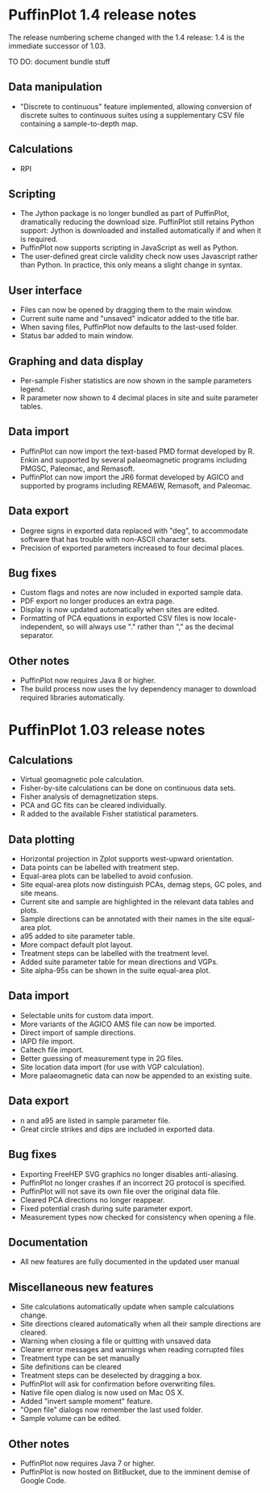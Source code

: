 PuffinPlot 1.4 release notes
============================

The release numbering scheme changed with the 1.4 release: 1.4 is
the immediate successor of 1.03.

TO DO: document bundle stuff


Data manipulation
-----------------

-   "Discrete to continuous" feature implemented, allowing conversion
	of discrete suites to continuous suites using a supplementary
	CSV file containing a sample-to-depth map.

Calculations
------------

-   RPI

Scripting
---------

-   The Jython package is no longer bundled as part of PuffinPlot,
    dramatically reducing the download size. PuffinPlot still retains
	Python support: Jython is downloaded and installed automatically
	if and when it is required.
-   PuffinPlot now supports scripting in JavaScript as well as Python.
-   The user-defined great circle validity check now uses Javascript
	rather than Python. In practice, this only means a slight change
	in syntax.

User interface
--------------

-   Files can now be opened by dragging them to the main window.
-   Current suite name and "unsaved" indicator added to the title bar.
-   When saving files, PuffinPlot now defaults to the last-used
	folder.
-   Status bar added to main window.

Graphing and data display
-------------------------

-   Per-sample Fisher statistics are now shown in the sample parameters
	legend.
-   R parameter now shown to 4 decimal places in site and suite parameter
    tables.

Data import
-----------

-   PuffinPlot can now import the text-based PMD format developed by
	R. Enkin and supported by several palaeomagnetic programs including
	PMGSC, Paleomac, and Remasoft.
-   PuffinPlot can now import the JR6 format developed by AGICO and
	supported by programs including REMA6W, Remasoft, and Paleomac.

Data export
-----------

-   Degree signs in exported data replaced with "deg", to accommodate
	software that has trouble with non-ASCII character sets.
-   Precision of exported parameters increased to four decimal places.

Bug fixes
---------

-   Custom flags and notes are now included in exported sample data.
-   PDF export no longer produces an extra page.
-   Display is now updated automatically when sites are edited.
-   Formatting of PCA equations in exported CSV files is now
	locale-independent, so will always use "." rather than ","
	as the decimal separator.

Other notes
-----------

-   PuffinPlot now requires Java 8 or higher.
-   The build process now uses the Ivy dependency manager to download
	required libraries automatically.

PuffinPlot 1.03 release notes
=============================

Calculations
------------

-   Virtual geomagnetic pole calculation.
-   Fisher-by-site calculations can be done on continuous data sets.
-   Fisher analysis of demagnetization steps.
-   PCA and GC fits can be cleared individually.
-   R added to the available Fisher statistical parameters.

Data plotting
-------------

-   Horizontal projection in Zplot supports west-upward orientation.
-   Data points can be labelled with treatment step.
-   Equal-area plots can be labelled to avoid confusion.
-   Site equal-area plots now distinguish PCAs, demag steps, GC poles,
    and site means.
-   Current site and sample are highlighted in the relevant data tables
    and plots.
-   Sample directions can be annotated with their names in the site
    equal-area plot.
-   a95 added to site parameter table.
-   More compact default plot layout.
-   Treatment steps can be labelled with the treatment level.
-   Added suite parameter table for mean directions and VGPs.
-   Site alpha-95s can be shown in the suite equal-area plot.

Data import
-----------

-   Selectable units for custom data import.
-   More variants of the AGICO AMS file can now be imported.
-   Direct import of sample directions.
-   IAPD file import.
-   Caltech file import.
-   Better guessing of measurement type in 2G files.
-   Site location data import (for use with VGP calculation).
-   More palaeomagnetic data can now be appended to an existing suite.

Data export
-----------

-   n and a95 are listed in sample parameter file.
-   Great circle strikes and dips are included in exported data.

Bug fixes
---------

-   Exporting FreeHEP SVG graphics no longer disables anti-aliasing.
-   PuffinPlot no longer crashes if an incorrect 2G protocol is
    specified.
-   PuffinPlot will not save its own file over the original data file.
-   Cleared PCA directions no longer reappear.
-   Fixed potential crash during suite parameter export.
-   Measurement types now checked for consistency when opening a file.

Documentation
-------------

-   All new features are fully documented in the updated user manual

Miscellaneous new features
--------------------------

-   Site calculations automatically update when sample calculations
    change.
-   Site directions cleared automatically when all their sample
    directions are cleared.
-   Warning when closing a file or quitting with unsaved data
-   Clearer error messages and warnings when reading corrupted files
-   Treatment type can be set manually
-   Site definitions can be cleared
-   Treatment steps can be deselected by dragging a box.
-   PuffinPlot will ask for confirmation before overwriting files.
-   Native file open dialog is now used on Mac OS X.
-   Added "invert sample moment" feature.
-   "Open file" dialogs now remember the last used folder.
-   Sample volume can be edited.

Other notes
-----------

-   PuffinPlot now requires Java 7 or higher.
-   PuffinPlot is now hosted on BitBucket, due to the imminent demise of
    Google Code.

